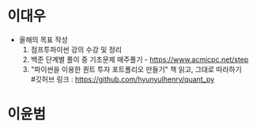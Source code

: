 # 이대우
* 올해의 목표 작성
  1. 점프투파이썬 강의 수강 및 정리
  2. 백준 단계별 풀이 중 기초문제 매주풀기 - https://www.acmicpc.net/step
  3. "파이썬을 이용한 퀀트 투자 포트폴리오 만들기" 책 읽고, 그대로 따라하기  
  #깃허브 링크 :  https://github.com/hyunyulhenry/quant_py

# 이윤범

